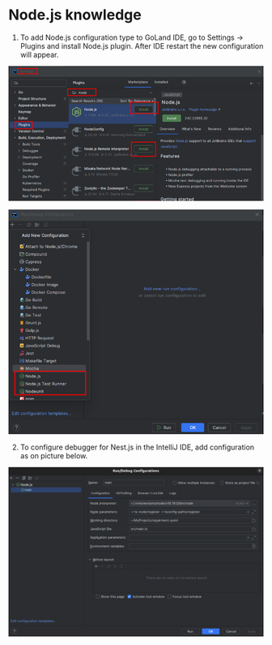 # Node.js knowledge

1. To add Node.js configuration type to GoLand IDE, go to Settings -> Plugins and install Node.js plugin. After IDE restart the new configuration will appear.

![goland-ide-node-configuration-type-1.png](./images/goland-ide-node-configuration-type-1.png)

![goland-ide-node-configuration-type-2.png](./images/goland-ide-node-configuration-type-2.png)

2. To configure debugger for Nest.js in the IntelliJ IDE, add configuration as on picture below.

![nestjs-intellij-ide-debugger.png](./images/nestjs-intellij-ide-debugger.png)